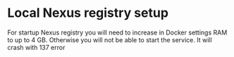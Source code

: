 # Local Nexus registry setup

For startup Nexus registry you will need to increase in Docker settings RAM to up to 4 GB. Otherwise you will not be able to start the service. It will crash with 137 error